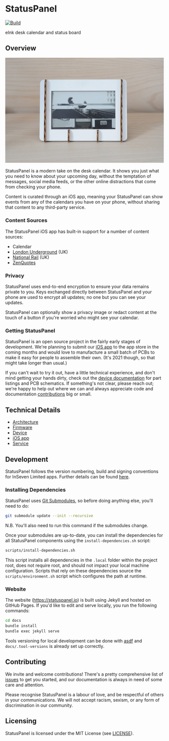 # StatusPanel

[![Build](https://github.com/inseven/statuspanel/actions/workflows/build.yaml/badge.svg)](https://github.com/inseven/statuspanel/actions/workflows/build.yaml)

eInk desk calendar and status board

## Overview

![](hero.jpg)

StatusPanel is a modern take on the desk calendar. It shows you just what you need to know about your upcoming day, without the temptation of messages, social media feeds, or the other online distractions that come from checking your phone.

Content is curated through an iOS app, meaning your StatusPanel can show events from any of the calendars you have on your phone, without sharing that content to any third-party service.

### Content Sources

The StatusPanel iOS app has built-in support for a number of content sources:

- Calendar
- [London Underground](https://tfl.gov.uk/modes/tube/) (UK)
- [National Rail](https://www.nationalrail.co.uk) (UK)
- [ZenQuotes](https://zenquotes.io)

### Privacy

StatusPanel uses end-to-end encryption to ensure your data remains private to you. Keys exchanged directly between StatusPanel and your phone are used to encrypt all updates; no one but you can see your updates.

StatusPanel can optionally show a privacy image or redact content at the touch of a button if you're worried who might see your calendar.

### Getting StatusPanel

StatusPanel is an open source project in the fairly early stages of development. We're planning to submit our [iOS app](ios/README,markdown) to the app store in the coming months and would love to manufacture a small batch of PCBs to make it easy for people to assemble their own. (It's 2021 though, so that might take longer than usual.)

If you can't wait to try it out, have a little technical experience, and don't mind getting your hands dirty, check out the [device documentation](device/README.markdown) for part listings and PCB schematics. If something's not clear, please reach out; we're happy to help out where we can and always appreciate code and documentation [contributions](#contributing) big or small.

## Technical Details

- [Architecture](docs/architecture/index.markdown)
- [Firmware](firmware/README.markdown)
- [Device](device/README.markdown)
- [iOS app](ios/README.markdown)
- [Service](service/README.markdown)

## Development

StatusPanel follows the version numbering, build and signing conventions for InSeven Limited apps. Further details can be found [here](https://github.com/inseven/build-documentation).

### Installing Dependencies

StatusPanel uses [Git Submodules](https://git-scm.com/book/en/v2/Git-Tools-Submodules), so before doing anything else, you'll need to do:

```bash
git submodule update --init --recursive
```

N.B. You'll also need to run this command if the submodules change.

Once your submodules are up-to-date, you can install the dependencies for all StatusPanel components using the `install-dependencies.sh` script:

```bash
scripts/install-dependencies.sh
```

This script installs all dependencies in the `.local` folder within the project root, does not require root, and should not impact your local machine configuration. Scripts that rely on these dependencies source the `scripts/environment.sh` script which configures the path at runtime.

### Website

The website (https://statuspanel.io) is built using Jekyll and hosted on GitHub Pages. If you'd like to edit and serve locally, you run the following commands:

```bash
cd docs
bundle install
bundle exec jekyll serve
```

Tools versioning for local development can be done with [asdf](http://asdf-vm.com) and `docs/.tool-versions` is already set up correctly.

## Contributing

We invite and welcome contributions! There's a pretty comprehensive list of [issues](https://github.com/inseven/statuspanel/issues) to get you started, and our documentation is always in need of some care and attention.

Please recognise StatusPanel is a labour of love, and be respectful of others in your communications. We will not accept racism, sexism, or any form of discrimination in our community.

## Licensing

StatusPanel is licensed under the MIT License (see [LICENSE](LICENSE)).

